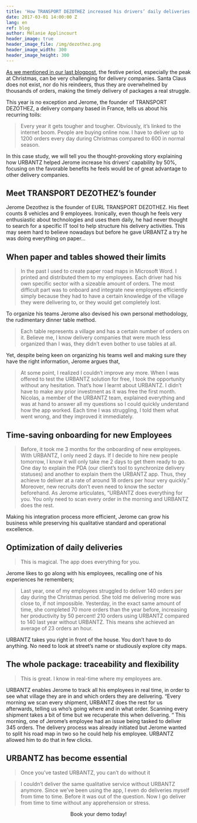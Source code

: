 ```yaml
---
title: 'How TRANSPORT DEZOTHEZ increased his drivers’ daily deliveries from 140 to 210'
date: 2017-03-01 14:00:00 Z
lang: en
ref: blog
author: Mélanie Applincourt
header_image: true
header_image_file: /img/dezothez.png
header_image_width: 300
header_image_height: 300
---
```


[As we mentioned in our last blogpost](../2-steps-for-your-delivery-strategy-during-the-holiday-season), the festive period, especially the peak at Christmas, can be very challenging for delivery companies. Santa Claus does not exist, nor do his reindeers, thus they are overwhelmed by thousands of orders, making the timely delivery of packages a real struggle.

This year is no exception and Jerome, the founder of TRANSPORT DEZOTHEZ, a delivery company based in France, tells us about his recurring toils: 

> Every year it gets tougher and tougher. Obviously, it’s linked to the internet boom. People are buying online now.  I have to deliver up to 1200 orders every day during Christmas compared to 600 in normal season.

In this case study, we will tell you the thought-provoking story explaining how URBANTZ helped Jerome increase his drivers’ capability by 50%, focusing on the favorable benefits he feels would be of great advantage to other delivery companies. 

## Meet TRANSPORT DEZOTHEZ’s founder 
Jerome Dezothez is the founder of EURL TRANSPORT DEZOTHEZ. His fleet counts 8 vehicles and 9 employees. Ironically, even though he feels very enthusiastic about technologies and uses them daily, he had never thought to search for a specific IT tool to help structure his delivery activities. This may seem hard to believe nowadays but before he gave URBANTZ a try he was doing everything on paper… 

## When paper and tables showed their limits 
> In the past I used to create paper road maps in Microsoft Word. I printed and distributed them to my employees. Each driver had his own specific sector with a sizeable amount of orders. The most difficult part was to onboard and integrate new employees efficiently simply because they had to have a certain knowledge of the village they were delivering to, or they would get completely lost.

To organize his teams Jerome also devised his own personal methodology, the rudimentary dinner table method. 

> Each table represents a village and has a certain number of orders on it. Believe me, I know delivery companies that were much less organized than I was, they didn’t even bother to use tables at all.

Yet, despite being keen on organizing his teams well and making sure they have the right information, Jerome argues that, 
> At some point, I realized I couldn’t improve any more. When I was offered to test the URBANTZ solution for free, I took the opportunity without any hesitation.
> That’s how I learnt about URBANTZ. I didn’t have to make any prior investment as it was free the first month. Nicolas, a member of the URBANTZ team, explained  everything and was at hand to answer all my questions so I could quickly understand how the app worked. Each time I was struggling, I told them what went wrong, and they improved it immediately.

## Time-saving onboarding for new Employees

> Before, it took me 3 months for the onboarding of new employees. With URBANTZ, I only need 2 days.
> If I decide to hire new people tomorrow, I know it will only take me 2 days to get them ready to go. One day to explain the PDA (our client’s tool to synchronize delivery statuses) and another to explain them the URBANTZ app. Thus, they achieve to deliver at a rate of around 18 orders per hour very quickly.” Moreover, new recruits don’t even need to know the sector beforehand. As Jerome articulates, “URBANTZ does everything for you. You only need to scan every order in the morning and URBANTZ does the rest.

Making his integration process more efficient, Jerome can grow his business while preserving his qualitative standard and operational excellence.

## Optimization of daily deliveries
> This is magical. The app does everything for you.

Jerome likes to go along with his employees, recalling one of his experiences he remembers;

> Last year, one of my employees struggled to deliver 140 orders per day during the Christmas period. She told me delivering more was close to, if not impossible. Yesterday, in the exact same amount of time, she completed 70 more orders than the year before, increasing her productivity by 50 percent! 210 orders using URBANTZ compared to 140 last year without URBANTZ. This means she achieved an average of 23 orders an hour. 

URBANTZ takes you right in front of the house. You don’t have to do anything. No need to look at street’s name or studiously explore city maps.

## The whole package: traceability and flexibility
> This is great. I know in real-time where my employees are.

URBANTZ enables Jerome to track all his employees in real time, in order to see what village they are in and which orders they are delivering. “Every morning we scan every shipment, URBANTZ does the rest for us afterwards, telling us who’s going where and in what order. Scanning every shipment takes a bit of time but we recuperate this when delivering. “
This morning, one of Jerome’s employee had an issue being tasked to deliver 345 orders. The delivery process was already initiated but Jerome wanted to split his road map in two so he could help his employee. URBANTZ allowed him to do that in few clicks.

## URBANTZ has become essential
> Once you’ve tasted URBANTZ, you can’t do without it

> I couldn’t deliver the same qualitative service without URBANTZ anymore. Since we’ve been using the app, I even do deliveries myself from time to time. Before it was out of the question.  Now I go deliver from time to time without any apprehension or stress.

<p align="center">
	<md-button class="demo-button" href="/demo">Book your demo today!</md-button>
</p>
